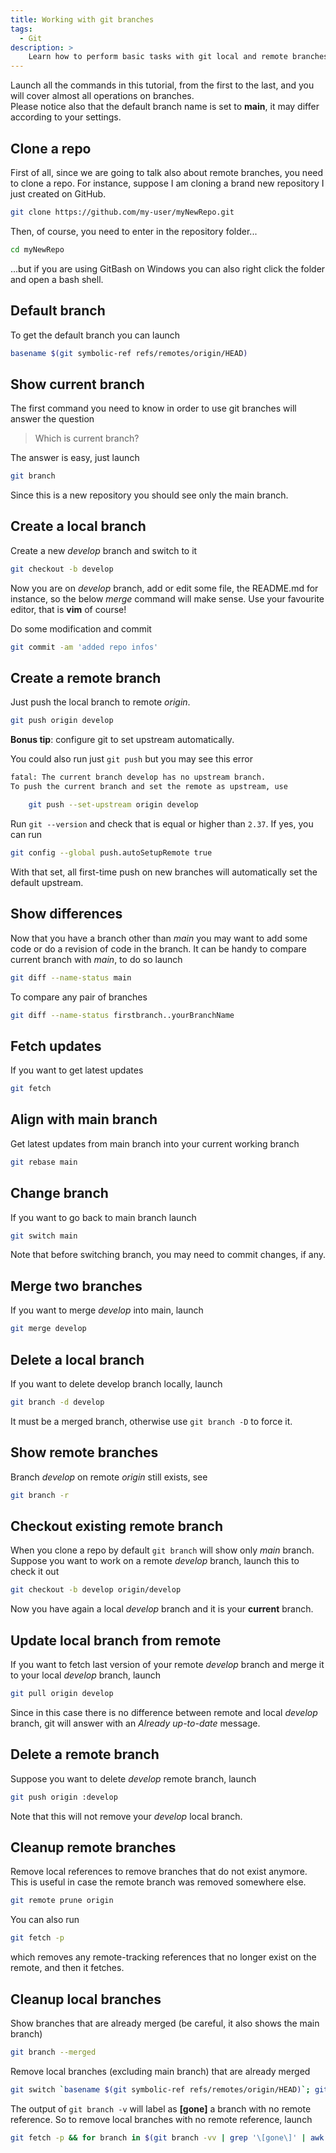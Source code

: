 ```yaml
---
title: Working with git branches
tags:
  - Git
description: >
    Learn how to perform basic tasks with git local and remote branches.
---
```


<div class="paper info">Launch all the commands in this tutorial, from the first to the last, and you will cover almost all operations on branches.
</div>

<div class="paper warning">
Please notice also that the default branch name is set to <b>main</b>, it may differ according to your settings.</div>

## Clone a repo

First of all, since we are going to talk also about remote branches, you need to clone a repo. For instance, suppose I am cloning a brand new repository I just created on GitHub.

```sh
git clone https://github.com/my-user/myNewRepo.git
```

Then, of course, you need to enter in the repository folder...

```sh
cd myNewRepo
```

...but if you are using GitBash on Windows you can also right click the folder and open a bash shell.

## Default branch

To get the default branch you can launch

```sh
basename $(git symbolic-ref refs/remotes/origin/HEAD)
```

## Show current branch

The first command you need to know in order to use git branches will answer the question

> Which is current branch?

The answer is easy, just launch

```sh
git branch
```

Since this is a new repository you should see only the main branch.

## Create a local branch

Create a new *develop* branch and switch to it

```sh
git checkout -b develop
```

Now you are on *develop* branch, add or edit some file, the README.md for instance, so the below *merge* command will make sense. Use your favourite editor, that is **vim** of course!

Do some modification and commit

```sh
git commit -am 'added repo infos'
```

## Create a remote branch

Just push the local branch to remote *origin*.

```sh
git push origin develop
```

<div class="paper info">
 <b>Bonus tip</b>: configure git to set upstream automatically.
</div>

You could also run just `git push` but you may see this error

```sh
fatal: The current branch develop has no upstream branch.
To push the current branch and set the remote as upstream, use

    git push --set-upstream origin develop
```

Run `git --version` and check that is equal or higher than `2.37`.
If yes, you can run

```sh
git config --global push.autoSetupRemote true
```

With that set, all first-time push on new branches will automatically set the default upstream.

## Show differences

Now that you have a branch other than *main* you may want to add some code or do a revision of code in the branch. It can be handy to compare current branch with *main*, to do so launch

```sh
git diff --name-status main
```

To compare any pair of branches

```sh
git diff --name-status firstbranch..yourBranchName
```

## Fetch updates

If you want to get latest updates

```sh
git fetch
```

## Align with main branch

Get latest updates from main branch into your current working branch

```sh
git rebase main
```

## Change branch

If you want to go back to main branch launch

```sh
git switch main
```

Note that before switching branch, you may need to commit changes, if any.

## Merge two branches

If you want to merge *develop* into main, launch

```sh
git merge develop
```

## Delete a local branch

If you want to delete develop branch locally, launch

```sh
git branch -d develop
```

It must be a merged branch, otherwise use `git branch -D` to force it.

## Show remote branches

Branch *develop* on remote *origin* still exists, see

```sh
git branch -r
```

## Checkout existing remote branch

When you clone a repo by default `git branch` will show only *main* branch. Suppose you want to work on a remote *develop* branch, launch this to check it out

```sh
git checkout -b develop origin/develop
```

Now you have again a local *develop* branch and it is your **current** branch.

## Update local branch from remote

If you want to fetch last version of your remote *develop* branch and merge it to your local *develop* branch, launch

```sh
git pull origin develop
```

Since in this case there is no difference between remote and local *develop* branch, git will answer with an *Already up-to-date* message.

## Delete a remote branch

Suppose you want to delete *develop* remote branch, launch

```sh
git push origin :develop
```

Note that this will not remove your *develop* local branch.

## Cleanup remote branches

Remove local references to remove branches that do not exist anymore.
This is useful in case the remote branch was removed somewhere else.

```sh
git remote prune origin
```

You can also run

```sh
git fetch -p
```

which removes any remote-tracking references that no longer exist on the remote, and then it fetches.

## Cleanup local branches

Show branches that are already merged (be careful, it also shows the main branch)

```sh
git branch --merged
```

Remove local branches (excluding main branch) that are already merged

```sh
git switch `basename $(git symbolic-ref refs/remotes/origin/HEAD)`; git branch --merged | grep -v `basename $(git symbolic-ref refs/remotes/origin/HEAD)` | while read branch; do git branch -d $branch; done
```

The output of `git branch -v` will label as **[gone]** a branch with no remote reference.
So to remove local branches with no remote reference, launch

```sh
git fetch -p && for branch in $(git branch -vv | grep '\[gone\]' | awk '{print $1}'); do git branch -D $branch; done
```
